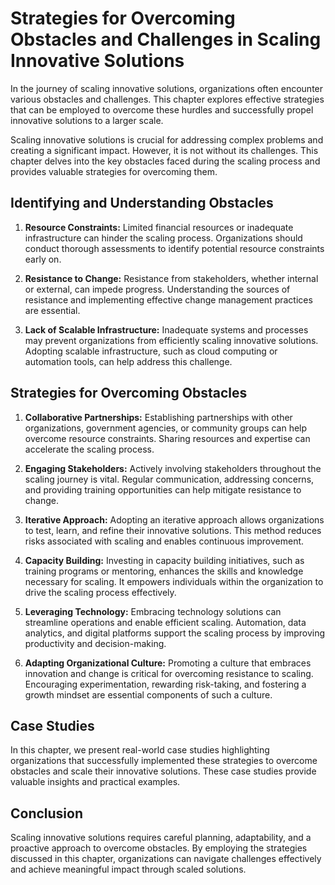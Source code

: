Strategies for Overcoming Obstacles and Challenges in Scaling Innovative Solutions
===========================================================================================

In the journey of scaling innovative solutions, organizations often encounter various obstacles and challenges. This chapter explores effective strategies that can be employed to overcome these hurdles and successfully propel innovative solutions to a larger scale.



Scaling innovative solutions is crucial for addressing complex problems and creating a significant impact. However, it is not without its challenges. This chapter delves into the key obstacles faced during the scaling process and provides valuable strategies for overcoming them.

Identifying and Understanding Obstacles
---------------------------------------

1. **Resource Constraints:** Limited financial resources or inadequate infrastructure can hinder the scaling process. Organizations should conduct thorough assessments to identify potential resource constraints early on.

2. **Resistance to Change:** Resistance from stakeholders, whether internal or external, can impede progress. Understanding the sources of resistance and implementing effective change management practices are essential.

3. **Lack of Scalable Infrastructure:** Inadequate systems and processes may prevent organizations from efficiently scaling innovative solutions. Adopting scalable infrastructure, such as cloud computing or automation tools, can help address this challenge.

Strategies for Overcoming Obstacles
-----------------------------------

1. **Collaborative Partnerships:** Establishing partnerships with other organizations, government agencies, or community groups can help overcome resource constraints. Sharing resources and expertise can accelerate the scaling process.

2. **Engaging Stakeholders:** Actively involving stakeholders throughout the scaling journey is vital. Regular communication, addressing concerns, and providing training opportunities can help mitigate resistance to change.

3. **Iterative Approach:** Adopting an iterative approach allows organizations to test, learn, and refine their innovative solutions. This method reduces risks associated with scaling and enables continuous improvement.

4. **Capacity Building:** Investing in capacity building initiatives, such as training programs or mentoring, enhances the skills and knowledge necessary for scaling. It empowers individuals within the organization to drive the scaling process effectively.

5. **Leveraging Technology:** Embracing technology solutions can streamline operations and enable efficient scaling. Automation, data analytics, and digital platforms support the scaling process by improving productivity and decision-making.

6. **Adapting Organizational Culture:** Promoting a culture that embraces innovation and change is critical for overcoming resistance to scaling. Encouraging experimentation, rewarding risk-taking, and fostering a growth mindset are essential components of such a culture.

Case Studies
------------

In this chapter, we present real-world case studies highlighting organizations that successfully implemented these strategies to overcome obstacles and scale their innovative solutions. These case studies provide valuable insights and practical examples.

Conclusion
----------

Scaling innovative solutions requires careful planning, adaptability, and a proactive approach to overcome obstacles. By employing the strategies discussed in this chapter, organizations can navigate challenges effectively and achieve meaningful impact through scaled solutions.
